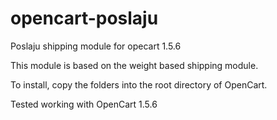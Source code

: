 opencart-poslaju
================

Poslaju shipping module for opecart 1.5.6

This module is based on the weight based shipping module.

To install, copy the folders into the root directory of OpenCart.

Tested working with OpenCart 1.5.6
